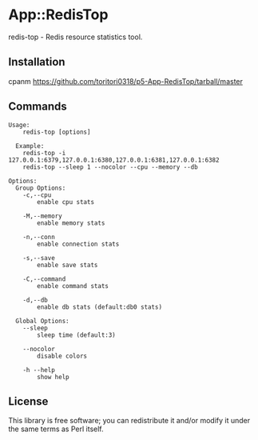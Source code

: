 # App::RedisTop
redis-top - Redis resource statistics tool.

## Installation

cpanm https://github.com/toritori0318/p5-App-RedisTop/tarball/master

## Commands

    Usage:
        redis-top [options]

      Example:
        redis-top -i 127.0.0.1:6379,127.0.0.1:6380,127.0.0.1:6381,127.0.0.1:6382
        redis-top --sleep 1 --nocolor --cpu --memory --db

    Options:
      Group Options:
        -c,--cpu
            enable cpu stats

        -M,--memory
            enable memory stats

        -n,--conn
            enable connection stats

        -s,--save
            enable save stats

        -C,--command
            enable command stats

        -d,--db
            enable db stats (default:db0 stats)

      Global Options:
        --sleep
            sleep time (default:3)

        --nocolor
            disable colors

        -h --help
            show help


## License

This library is free software; you can redistribute it and/or modify
it under the same terms as Perl itself.


